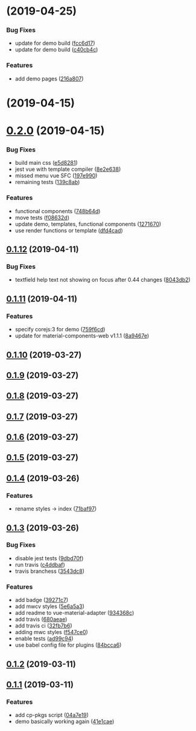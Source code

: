 # [](https://github.com/pgbross/vue-material-adapter/compare/v0.4.0...v) (2019-04-25)


### Bug Fixes

* update for demo build ([fcc6d17](https://github.com/pgbross/vue-material-adapter/commit/fcc6d17))
* update for demo build ([c40cb4c](https://github.com/pgbross/vue-material-adapter/commit/c40cb4c))


### Features

* add demo pages ([216a807](https://github.com/pgbross/vue-material-adapter/commit/216a807))



# [](https://github.com/pgbross/vue-material-adapter/compare/v0.2.0...v) (2019-04-15)



# [0.2.0](https://github.com/pgbross/vue-material-adapter/compare/v0.1.12...v0.2.0) (2019-04-15)


### Bug Fixes

* build main css ([e5d8281](https://github.com/pgbross/vue-material-adapter/commit/e5d8281))
* jest vue with template compiler ([8e2e638](https://github.com/pgbross/vue-material-adapter/commit/8e2e638))
* missed menu vue SFC ([197e990](https://github.com/pgbross/vue-material-adapter/commit/197e990))
* remaining tests ([139c8ab](https://github.com/pgbross/vue-material-adapter/commit/139c8ab))


### Features

* functional components ([748b64d](https://github.com/pgbross/vue-material-adapter/commit/748b64d))
* move tests ([f08632d](https://github.com/pgbross/vue-material-adapter/commit/f08632d))
* update demo, templates, functional components ([1271670](https://github.com/pgbross/vue-material-adapter/commit/1271670))
* use render functions or template ([dfd4cad](https://github.com/pgbross/vue-material-adapter/commit/dfd4cad))



## [0.1.12](https://github.com/pgbross/vue-material-adapter/compare/v0.1.11...v0.1.12) (2019-04-11)


### Bug Fixes

* textfield help text not showing on focus after 0.44 changes ([8043db2](https://github.com/pgbross/vue-material-adapter/commit/8043db2))



## [0.1.11](https://github.com/pgbross/vue-material-adapter/compare/v0.1.10...v0.1.11) (2019-04-11)


### Features

* specify corejs:3 for demo ([759f6cd](https://github.com/pgbross/vue-material-adapter/commit/759f6cd))
* update for material-components-web v1.1.1 ([8a9467e](https://github.com/pgbross/vue-material-adapter/commit/8a9467e))



## [0.1.10](https://github.com/pgbross/vue-material-adapter/compare/v0.1.9...v0.1.10) (2019-03-27)



## [0.1.9](https://github.com/pgbross/vue-material-adapter/compare/v0.1.8...v0.1.9) (2019-03-27)



## [0.1.8](https://github.com/pgbross/vue-material-adapter/compare/v0.1.7...v0.1.8) (2019-03-27)



## [0.1.7](https://github.com/pgbross/vue-material-adapter/compare/v0.1.6...v0.1.7) (2019-03-27)



## [0.1.6](https://github.com/pgbross/vue-material-adapter/compare/v0.1.5...v0.1.6) (2019-03-27)



## [0.1.5](https://github.com/pgbross/vue-material-adapter/compare/v0.1.4...v0.1.5) (2019-03-27)



## [0.1.4](https://github.com/pgbross/vue-material-adapter/compare/v0.1.3...v0.1.4) (2019-03-26)


### Features

* rename styles -> index ([71baf97](https://github.com/pgbross/vue-material-adapter/commit/71baf97))



## [0.1.3](https://github.com/pgbross/vue-material-adapter/compare/v0.1.2...v0.1.3) (2019-03-26)


### Bug Fixes

* disable jest tests ([9dbd70f](https://github.com/pgbross/vue-material-adapter/commit/9dbd70f))
* run travis ([c4ddbaf](https://github.com/pgbross/vue-material-adapter/commit/c4ddbaf))
* travis branchess ([3543dc8](https://github.com/pgbross/vue-material-adapter/commit/3543dc8))


### Features

* add badge ([39271c7](https://github.com/pgbross/vue-material-adapter/commit/39271c7))
* add mwcv styles ([5e6a5a3](https://github.com/pgbross/vue-material-adapter/commit/5e6a5a3))
* add readme to vue-material-adapter ([934368c](https://github.com/pgbross/vue-material-adapter/commit/934368c))
* add travis ([680aeae](https://github.com/pgbross/vue-material-adapter/commit/680aeae))
* add travis ci ([32fb7b6](https://github.com/pgbross/vue-material-adapter/commit/32fb7b6))
* adding mwc styles ([f547ce0](https://github.com/pgbross/vue-material-adapter/commit/f547ce0))
* enable tests ([ad99c94](https://github.com/pgbross/vue-material-adapter/commit/ad99c94))
* use babel config file for plugins ([84bcca6](https://github.com/pgbross/vue-material-adapter/commit/84bcca6))



## [0.1.2](https://github.com/pgbross/vue-material-adapter/compare/v0.1.1...v0.1.2) (2019-03-11)



## [0.1.1](https://github.com/pgbross/vue-material-adapter/compare/04a7e19...v0.1.1) (2019-03-11)


### Features

* add cp-pkgs script ([04a7e19](https://github.com/pgbross/vue-material-adapter/commit/04a7e19))
* demo basically working again ([41e1cae](https://github.com/pgbross/vue-material-adapter/commit/41e1cae))



